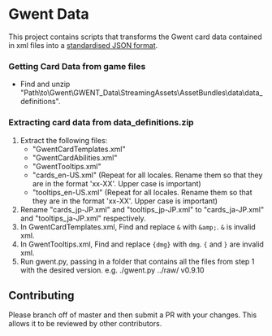 # Gwent Data
This project contains scripts that transforms the Gwent card data contained in xml files into a [standardised JSON format](standard-format.json).

### Getting Card Data from game files
* Find and unzip "Path\to\Gwent\GWENT_Data\StreamingAssets\AssetBundles\data\data_definitions".

### Extracting card data from data_definitions.zip
1. Extract the following files:
    * "GwentCardTemplates.xml"
    * "GwentCardAbilities.xml"
    * "GwentTooltips.xml"
    * "cards_en-US.xml" (Repeat for all locales. Rename them so that they are in the format 'xx-XX'. Upper case is important)
    * "tooltips_en-US.xml" (Repeat for all locales. Rename them so that they are in the format 'xx-XX'. Upper case is important)
2. Rename "cards_jp-JP.xml" and "tooltips_jp-JP.xml" to "cards_ja-JP.xml" and "tooltips_ja-JP.xml" respectively.
3. In GwentCardTemplates.xml, Find and replace ``&`` with ``&amp;``. ``&`` is invalid xml.
4. In GwentTooltips.xml, Find and replace ``{dmg}`` with ``dmg``. ``{`` and ``}`` are invalid xml.
5. Run gwent.py, passing in a folder that contains all the files from step 1 with the desired version.
    e.g. ./gwent.py ../raw/ v0.9.10

## Contributing
Please branch off of master and then submit a PR with your changes. This allows it to be reviewed by other contributors.
